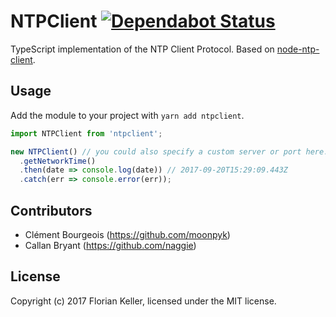 # NTPClient [![Dependabot Status](https://api.dependabot.com/badges/status?host=github&identifier=99027766)](https://dependabot.com)

TypeScript implementation of the NTP Client Protocol. Based on [node-ntp-client](https://github.com/moonpyk/node-ntp-client).

## Usage
Add the module to your project with `yarn add ntpclient`.

```ts
import NTPClient from 'ntpclient';

new NTPClient() // you could also specify a custom server or port here.
  .getNetworkTime()
  .then(date => console.log(date)) // 2017-09-20T15:29:09.443Z
  .catch(err => console.error(err));
```

## Contributors
 * Clément Bourgeois (https://github.com/moonpyk)
 * Callan Bryant (https://github.com/naggie)

## License
Copyright (c) 2017 Florian Keller,
licensed under the MIT license.
